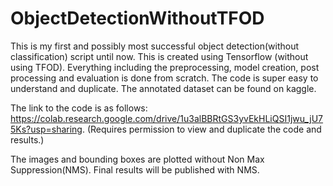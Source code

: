 # ObjectDetectionWithoutTFOD
This is my first and possibly most successful object detection(without classification) script until now. This is created using Tensorflow (without using TFOD). Everything including the preprocessing, model creation, post processing and evaluation is done from scratch. The code is super easy to understand and duplicate. The annotated dataset can be found on kaggle.

The link to the code is as follows: https://colab.research.google.com/drive/1u3alBBRtGS3yvEkHLiQSI1jwu_jU75Ks?usp=sharing.
(Requires permission to view and duplicate the code and results.)

The images and bounding boxes are plotted without Non Max Suppression(NMS). Final results will be published with NMS.
